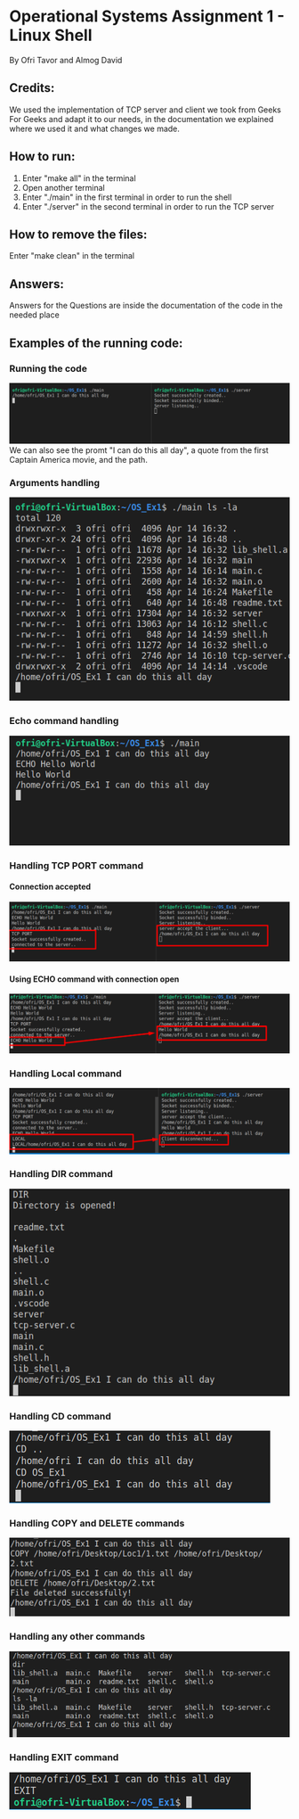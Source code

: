 # Operational Systems Assignment 1 - Linux Shell
By Ofri Tavor and Almog David

## Credits:
We used the implementation of TCP server and client we took from Geeks For Geeks and adapt it
to our needs, in the documentation we explained where we used it and what changes we made.

## How to run:
1. Enter "make all" in the terminal
2. Open another terminal
3. Enter "./main" in the first terminal in order to run the shell
4. Enter "./server" in the second terminal in order to run the TCP server

## How to remove the files:
Enter "make clean" in the terminal

## Answers:
Answers for the Questions are inside the documentation of the code in the needed place

## Examples of the running code:
### Running the code
![RUNNING](Media/Running.png)
We can also see the promt "I can do this all day", a quote from the first Captain America movie, and the path.

### Arguments handling
![args](Media/ARGS.png)

### Echo command handling
![ECHO](Media/ECHO.png)

### Handling TCP PORT command
#### Connection accepted 
![tcp1](https://github.com/Unusual55/OS_Ex1/blob/main/Media/TCP%20connection%20accepted.png?raw=true)

#### Using ECHO command with connection open
![tcp2](https://github.com/Unusual55/OS_Ex1/blob/main/Media/TCP%20ECHO.png)

### Handling Local command
![local](https://github.com/Unusual55/OS_Ex1/blob/main/Media/LOCAL.png)

### Handling DIR command
![dir](Media/DIR.png)

### Handling CD command
![cd](Media/CD.png)

### Handling COPY  and DELETE commands
![copy](https://github.com/Unusual55/OS_Ex1/blob/main/Media/COPY%20AND%20DELETE.png)

### Handling any other commands
![other](https://github.com/Unusual55/OS_Ex1/blob/main/Media/EXEC%20COMMANDS.png)

### Handling EXIT command
![exit](Media/EXIT.png)
